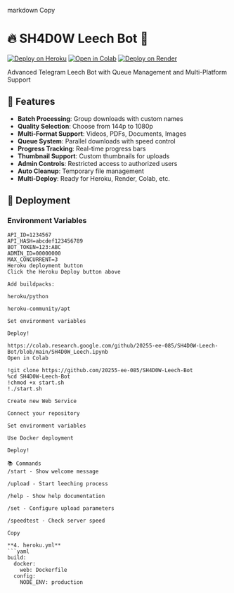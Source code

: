 markdown
Copy
# 🔥 SH4D0W Leech Bot 🖤

[![Deploy on Heroku](https://img.shields.io/badge/Deploy-Heroku-purple.svg)](https://heroku.com/deploy?template=https://github.com/20255-ee-085/SH4D0W-Leech-Bot)
[![Open in Colab](https://colab.research.google.com/assets/colab-badge.svg)](https://colab.research.google.com/github/20255-ee-085/SH4D0W-Leech-Bot/blob/main/SH4D0W_Leech.ipynb)
[![Deploy on Render](https://img.shields.io/badge/Deploy-Render-blue.svg)](https://render.com/deploy?repo=https://github.com/20255-ee-085/SH4D0W-Leech-Bot)

Advanced Telegram Leech Bot with Queue Management and Multi-Platform Support

## 🌟 Features

- **Batch Processing**: Group downloads with custom names
- **Quality Selection**: Choose from 144p to 1080p
- **Multi-Format Support**: Videos, PDFs, Documents, Images
- **Queue System**: Parallel downloads with speed control
- **Progress Tracking**: Real-time progress bars
- **Thumbnail Support**: Custom thumbnails for uploads
- **Admin Controls**: Restricted access to authorized users
- **Auto Cleanup**: Temporary file management
- **Multi-Deploy**: Ready for Heroku, Render, Colab, etc.

## 🚀 Deployment

### Environment Variables
```env
API_ID=1234567
API_HASH=abcdef123456789
BOT_TOKEN=123:ABC
ADMIN_ID=00000000
MAX_CONCURRENT=3
Heroku deployment button
Click the Heroku Deploy button above

Add buildpacks:

heroku/python

heroku-community/apt

Set environment variables

Deploy!

https://colab.research.google.com/github/20255-ee-085/SH4D0W-Leech-Bot/blob/main/SH4D0W_Leech.ipynb
Open in Colab

!git clone https://github.com/20255-ee-085/SH4D0W-Leech-Bot
%cd SH4D0W-Leech-Bot
!chmod +x start.sh
!./start.sh

Create new Web Service

Connect your repository

Set environment variables

Use Docker deployment

Deploy!

📚 Commands
/start - Show welcome message

/upload - Start leeching process

/help - Show help documentation

/set - Configure upload parameters

/speedtest - Check server speed

Copy

**4. heroku.yml**
```yaml
build:
  docker:
    web: Dockerfile
  config:
    NODE_ENV: production